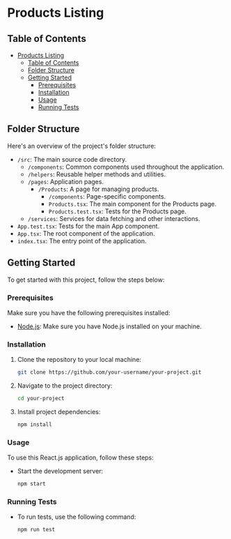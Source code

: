 # Products Listing

## Table of Contents

- [Products Listing](#products-listing)
  - [Table of Contents](#table-of-contents)
  - [Folder Structure](#folder-structure)
  - [Getting Started](#getting-started)
    - [Prerequisites](#prerequisites)
    - [Installation](#installation)
    - [Usage](#usage)
    - [Running Tests](#running-tests)


## Folder Structure

Here's an overview of the project's folder structure:

- `/src`: The main source code directory.
  - `/components`: Common components used throughout the application.
  - `/helpers`: Reusable helper methods and utilities.
  - `/pages`: Application pages.
    - `/Products`: A page for managing products.
      - `/components`: Page-specific components.
      - `Products.tsx`: The main component for the Products page.
      - `Products.test.tsx`: Tests for the Products page.
  - `/services`: Services for data fetching and other interactions.
- `App.test.tsx`: Tests for the main App component.
- `App.tsx`: The root component of the application.
- `index.tsx`: The entry point of the application.

## Getting Started

To get started with this project, follow the steps below:

### Prerequisites

Make sure you have the following prerequisites installed:

- [Node.js](https://nodejs.org/): Make sure you have Node.js installed on your machine.

### Installation

1. Clone the repository to your local machine:

   ```bash
   git clone https://github.com/your-username/your-project.git
   ```

2. Navigate to the project directory:

    ```bash
    cd your-project
    ```

3. Install project dependencies:

    ```bash
    npm install
    ```

### Usage

To use this React.js application, follow these steps:

- Start the development server:

    ```bash
    npm start
    ```

### Running Tests

- To run tests, use the following command:

    ```bash
    npm run test
    ```
